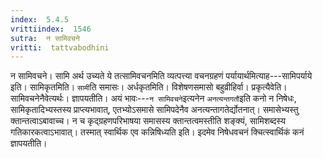 ```yaml
---
index:  5.4.5
vrittiindex:  1546
sutra:  न सामिवचने
vritti:  tattvabodhini 
---
```


न सामिवचने। सामि अर्थ उच्यते ये तत्सामिवचनमिति व्यत्पत्त्या वचनग्रहणं पर्यायार्थमित्याह---सामिपर्याये इति। सामिकृतमिति। `सामी`ति समासः। अर्धकृतमिति। विशेषणसमासो बहुव्रीहिर्वा। प्रकृत्यैवेति। सामिवचनेनैवेत्यर्थः। ज्ञापयतीति। अयं भावः---`न सामिवचने`इत्यनेन `अनत्यन्तगतौ`इति कनो न निषेधः, सामिकृतादिभ्यस्तस्य प्राप्त्यभावात्, एतभ्योऽसमासे सामिपदेनैव अनत्यन्तागतेर्द्योतनात्। समासेभ्यस्तु क्तान्तत्वाऽबावाच्च। न च कृद्ग्रहणपरिभाषया समासस्य क्तान्तत्वमस्तीति शङ्क्यं, सामिशब्दस्य गतिकारकत्वाऽभावात्। तस्मात् स्वार्थिक एव कन्निषिध्यति इति। इदमेव निषेधवचनं क्चित्स्वार्थिकं कनं ज्ञापयतीति। 

